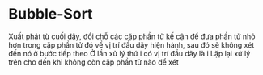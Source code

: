 # Bubble-Sort
Xuất phát từ cuối dãy, đổi chỗ các cặp phần tử kế cận để đưa phần tử nhỏ hơn trong cặp phần tử đó về vị trí đầu dãy hiện hành, sau đó sẽ không xét đến nó ở bước tiếp theo  Ở lần xử lý thứ i có vị trí đầu dãy là i  Lặp lại xử lý trên cho đến khi không còn cặp phần tử nào để xét
